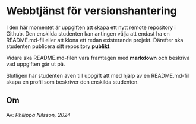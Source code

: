 # Webbtjänst för versionshantering

I den här momentet är uppgiften att skapa ett nytt remote repository i Github. Den enskilda studenten kan antingen välja att endast ha en README.md-fil eller att klona ett redan existerande projekt. Därefter ska studenten publicera sitt repository **publikt**. 

Vidare ska README.md-filen vara framtagen med **markdown** och beskriva vad uppgiften går ut på. 

Slutligen har studenten även till uppgift att med hjälp av en README.md-fil skapa en profil som beskriver den enskilda studenten. 

## Om
Av: _Philippa Nilsson, 2024_